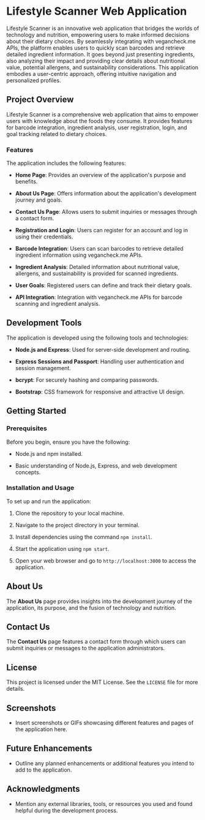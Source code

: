 # Lifestyle Scanner Web Application

Lifestyle Scanner is an innovative web application that bridges the worlds of technology and nutrition, empowering users to make informed decisions about their dietary choices. By seamlessly integrating with vegancheck.me APIs, the platform enables users to quickly scan barcodes and retrieve detailed ingredient information. It goes beyond just presenting ingredients, also analyzing their impact and providing clear details about nutritional value, potential allergens, and sustainability considerations. This application embodies a user-centric approach, offering intuitive navigation and personalized profiles.

## Project Overview

Lifestyle Scanner is a comprehensive web application that aims to empower users with knowledge about the foods they consume. It provides features for barcode integration, ingredient analysis, user registration, login, and goal tracking related to dietary choices.

### Features

The application includes the following features:

- **Home Page**: Provides an overview of the application's purpose and benefits.

- **About Us Page**: Offers information about the application's development journey and goals.

- **Contact Us Page**: Allows users to submit inquiries or messages through a contact form.

- **Registration and Login**: Users can register for an account and log in using their credentials.

- **Barcode Integration**: Users can scan barcodes to retrieve detailed ingredient information using vegancheck.me APIs.

- **Ingredient Analysis**: Detailed information about nutritional value, allergens, and sustainability is provided for scanned ingredients.

- **User Goals**: Registered users can define and track their dietary goals.

- **API Integration**: Integration with vegancheck.me APIs for barcode scanning and ingredient analysis.

## Development Tools

The application is developed using the following tools and technologies:

- **Node.js and Express**: Used for server-side development and routing.

- **Express Sessions and Passport**: Handling user authentication and session management.

- **bcrypt**: For securely hashing and comparing passwords.

- **Bootstrap**: CSS framework for responsive and attractive UI design.

## Getting Started

### Prerequisites

Before you begin, ensure you have the following:

- Node.js and npm installed.

- Basic understanding of Node.js, Express, and web development concepts.

### Installation and Usage

To set up and run the application:

1. Clone the repository to your local machine.

2. Navigate to the project directory in your terminal.

3. Install dependencies using the command `npm install`.

4. Start the application using `npm start`.

5. Open your web browser and go to `http://localhost:3000` to access the application.

## About Us

The **About Us** page provides insights into the development journey of the application, its purpose, and the fusion of technology and nutrition.

## Contact Us

The **Contact Us** page features a contact form through which users can submit inquiries or messages to the application administrators.

## License

This project is licensed under the MIT License. See the `LICENSE` file for more details.

## Screenshots

- Insert screenshots or GIFs showcasing different features and pages of the application here.

## Future Enhancements

- Outline any planned enhancements or additional features you intend to add to the application.

## Acknowledgments

- Mention any external libraries, tools, or resources you used and found helpful during the development process.
